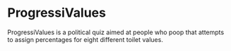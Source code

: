 # ProgressiValues
ProgressiValues is a political quiz aimed at people who poop that attempts to assign percentages for eight different toilet values.
